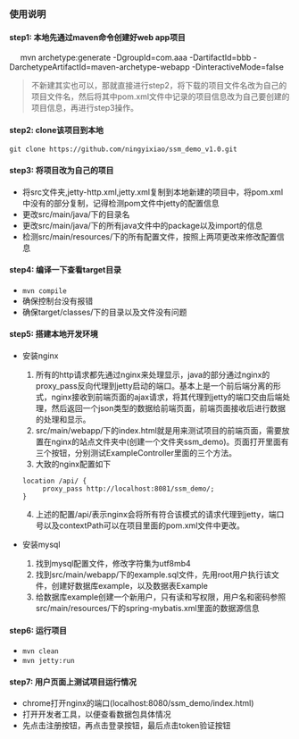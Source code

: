 ### 使用说明
#### step1: 本地先通过maven命令创建好web app项目

      mvn archetype:generate -DgroupId=com.aaa -DartifactId=bbb -DarchetypeArtifactId=maven-archetype-webapp -DinteractiveMode=false
      
> 不新建其实也可以，那就直接进行step2，将下载的项目文件名改为自己的项目文件名，然后将其中pom.xml文件中记录的项目信息改为自己要创建的项目信息，再进行step3操作。

#### step2: clone该项目到本地
`git clone https://github.com/ningyixiao/ssm_demo_v1.0.git`

#### step3: 将项目改为自己的项目
- 将src文件夹,jetty-http.xml,jetty.xml复制到本地新建的项目中，将pom.xml中没有的部分复制，记得检测pom文件中jetty的配置信息
- 更改src/main/java/下的目录名
- 更改src/main/java/下的所有java文件中的package以及import的信息
- 检测src/main/resources/下的所有配置文件，按照上两项更改来修改配置信息

#### step4: 编译一下查看target目录
- `mvn compile`
- 确保控制台没有报错
- 确保target/classes/下的目录以及文件没有问题

#### step5: 搭建本地开发环境
- 安装nginx

     1. 所有的http请求都先通过nginx来处理显示，java的部分通过nginx的proxy_pass反向代理到jetty启动的端口。基本上是一个前后端分离的形式，nginx接收到前端页面的ajax请求，将其代理到jetty的端口交由后端处理，然后返回一个json类型的数据给前端页面，前端页面接收后进行数据的处理和显示。 
     2. src/main/webapp/下的index.html就是用来测试项目的前端页面，需要放置在nginx的站点文件夹中(创建一个文件夹ssm_demo)。页面打开里面有三个按钮，分别测试ExampleController里面的三个方法。
     3. 大致的nginx配置如下
     ```
     location /api/ {
          proxy_pass http://localhost:8081/ssm_demo/;
     }     
     ```
     4. 上述的配置/api/表示nginx会将所有符合该模式的请求代理到jetty，端口号以及contextPath可以在项目里面的pom.xml文件中更改。
  
- 安装mysql

     1. 找到mysql配置文件，修改字符集为utf8mb4
     2. 找到src/main/webapp/下的example.sql文件，先用root用户执行该文件，创建好数据库example，以及数据表Example
     3. 给数据库example创建一个新用户，只有读和写权限，用户名和密码参照src/main/resources/下的spring-mybatis.xml里面的数据源信息
    
#### step6: 运行项目
- `mvn clean`
- `mvn jetty:run`

#### step7: 用户页面上测试项目运行情况
- chrome打开nginx的端口(localhost:8080/ssm_demo/index.html)
- 打开开发者工具，以便查看数据包具体情况
- 先点击注册按钮，再点击登录按钮，最后点击token验证按钮


  
